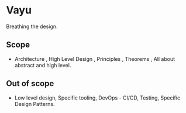 # Vayu
Breathing the design.

## Scope 
- Architecture , High Level Design , Principles , Theorems , All about abstract and high level.

## Out of scope 
- Low level design, Specific tooling, DevOps - CI/CD, Testing, Specific Design Patterns.
